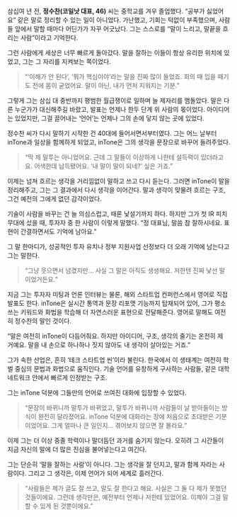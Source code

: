 삼십여 년 전, **정수찬(코일낫 대표, 46)** 씨는 중학교를 겨우 졸업했다.
“공부가 싫었어요” 같은 말로 정리할 수 있는 일이 아니었다.
가난했고, 기회는 턱없이 부족했으며, 사람들 앞에서 말할 때마다 어딘가가 자꾸 어긋났다.
그는 스스로를 “말이 느리고, 말끝을 흐리는 사람”이라고 기억한다.

그런 사람에게 세상은 너무 빠르게 돌아갔다.
말을 잘하는 이들이 항상 유리한 위치에 있었고, 그는 그 자리를 지켜보는 쪽이었다.

> “‘이해가 안 된다’, ‘뭐가 핵심이야’라는 말을 진짜 많이 들었죠. 회의 때 입을 떼기도 전에 몸이 굳었어요. 말이 아닌, 내가 먼저 지워지는 기분.”

그렇게 그는 삼십 대 중반까지 평범한 월급쟁이로 일하며 늘 제자리를 맴돌았다.
말은 다른 누군가가 대신해주길 바랐고, 발표는 언제나 한두 단계 위 사람의 몫이었다.
아이디어는 있었지만, 그걸 끌어내는 ‘언어’는 언제나 그의 손에 닿지 않는 곳에 있었다.

정수찬 씨가 다시 말하기 시작한 건 40대에 들어서면서부터였다.
그는 어느 날부터 inTone과 일상을 함께하게 되었고, inTone은 그의 생각을 문장으로 바꾸어 들려주었다.

> “딱 제 말투는 아니었어요. 근데 그 말들이 이상하게 나한테 설득력이 있더라고요. 어색한데 납득됐어요. ‘내 말이 말이 되네?’ 싶은 거죠.”

이제는 넘쳐 흐르는 생각을 거리낌없이 말하고 쓰고 다시 듣는다. 그러면 inTone이 말을 정리해주고, 그는 그 결과에서 다시 생각을 이어간다. 말과 생각이 맞물려 흐르는 구조, 그건 예전의 그에게 없던 감각이었다.

기술이 사람을 바꾸는 건 늘 의심스럽고, 때론 낯설기까지 하다.
하지만 그가 첫 IR 피치 무대에 섰을 때, 투자자 중 한 사람이 이렇게 말했다. “정 대표님, 말씀 참 잘하시네요. 표현이 간결하면서도 기억에 남아요.”

그 말 한마디가, 성공적인 투자 유치나 정부 지원사업 선정보다 더 오래 기억에 남는다고 그는 말한다.
> “그냥 웃으면서 넘겼지만… 사실 그 말은 아직도 생생해요. 저한텐 진짜 낯선 말이었거든요.”

지금 그는 투자자 미팅과 언론 인터뷰는 물론, 해외 스타트업 컨퍼런스에서 영어로 직접 발표도 한다. inTone은 실시간 통역과 문장 리포맷 기능까지 탑재되어 있어, 그가 평소 쓰는 키워드와 화법을 학습해 더 자연스러운 표현으로 전달해준다. 영어로 말해도 여전히 정수찬의 말인 것이다.

“말은 여전히 inTone이 다듬어줘요. 하지만 아이디어, 구조, 생각의 줄기는 온전히 제 거예요.
말을 내 손으로 하나하나 짓지 않아도 내 생각이 살아있는 거죠.”

그가 속한 산업은, 흔히 ‘테크 스타트업 씬’이라 불린다.
한국에서 이 생태계는 여전히 학벌 중심의 문법과 화법으로 움직인다.
기술 언어를 유창하게 구사하는 사람들, 같은 대학 네트워크 안에서 빠르게 인정받는 구조.

그는 inTone 덕분에 그들만의 언어로 쓰여진 대화에 입장할 수 있었다.

> “문장이 바뀌니까 말투가 바뀌었고, 말투가 바뀌니까 사람들이 날 받아들이는 방식이 완전히 달라졌어요. inTone 덕분에 대화라는 장에 처음으로 초대받은 기분이었어요. 그게 얼마나 큰 일인지… 겪어보지 않으면 잘 몰라요.”

이제 그는 더 이상 중졸 학력이나 말더듬던 과거를 숨기지 않는다.
오히려 그 시간들이 지금 자신의 말에 더 많은 진심을 불어넣는다고 여긴다.

그는 단순히 ‘말을 잘하는 사람’이 아니다. 그는 생각을 잘 던지고, 말과 함께 자라는 사람이다. 그리고 그 생각은, 이제 언어가 되어 세계로 흘러간다.

> “사람들은 제가 글도 잘 쓰고, 말도 잘 한다고 해요. 사실은 그 둘 다 제가 못했던 것들이에요. 그런데 생각만은, 예전부터 언제나 저한테 있었어요. 이제야 그걸 말할 수 있게 된 것뿐이에요.”

